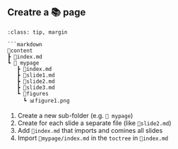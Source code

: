 ## Creatre a 📚 page

 ```{admonition} Folder structure
 :class: tip, margin

 ```markdown
 📂content
 ┣ 📄index.md
 ┗ 📂 mypage
    ┣ 📄index.md
    ┣ 📄slide1.md
    ┣ 📄slide2.md
    ┣ 📄slide3.md
    ┗ 📂figures
      ┗ 📊figure1.png
```

1. Create a new sub-folder (e.g. `📂 mypage`)
1. Create for each slide a separate file (like `📄slide2.md`)
1. Add `📄index.md` that imports and comines all slides
1. Import `📄mypage/index.md` in the `toctree` in `📄index.md`
